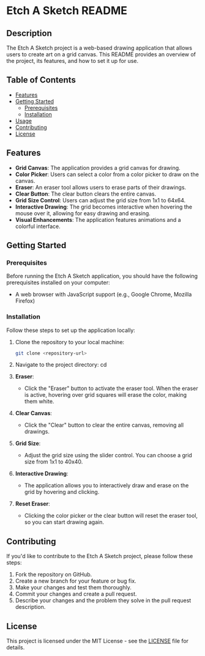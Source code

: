 # Etch A Sketch README

## Description

The Etch A Sketch project is a web-based drawing application that allows users to create art on a grid canvas. This README provides an overview of the project, its features, and how to set it up for use.

## Table of Contents

- [Features](#features)
- [Getting Started](#getting-started)
  - [Prerequisites](#prerequisites)
  - [Installation](#installation)
- [Usage](#usage)
- [Contributing](#contributing)
- [License](#license)

## Features

- **Grid Canvas**: The application provides a grid canvas for drawing.
- **Color Picker**: Users can select a color from a color picker to draw on the canvas.
- **Eraser**: An eraser tool allows users to erase parts of their drawings.
- **Clear Button**: The clear button clears the entire canvas.
- **Grid Size Control**: Users can adjust the grid size from 1x1 to 64x64.
- **Interactive Drawing**: The grid becomes interactive when hovering the mouse over it, allowing for easy drawing and erasing.
- **Visual Enhancements**: The application features animations and a colorful interface.

## Getting Started

### Prerequisites

Before running the Etch A Sketch application, you should have the following prerequisites installed on your computer:

- A web browser with JavaScript support (e.g., Google Chrome, Mozilla Firefox)

### Installation

Follow these steps to set up the application locally:

1. Clone the repository to your local machine:

   ```bash
   git clone <repository-url>

2. Navigate to the project directory:
cd <repository-directory>

3. **Eraser**:
   - Click the "Eraser" button to activate the eraser tool. When the eraser is active, hovering over grid squares will erase the color, making them white.

4. **Clear Canvas**:
   - Click the "Clear" button to clear the entire canvas, removing all drawings.

5. **Grid Size**:
   - Adjust the grid size using the slider control. You can choose a grid size from 1x1 to 40x40.

6. **Interactive Drawing**:
   - The application allows you to interactively draw and erase on the grid by hovering and clicking.

7. **Reset Eraser**:
   - Clicking the color picker or the clear button will reset the eraser tool, so you can start drawing again.

## Contributing

If you'd like to contribute to the Etch A Sketch project, please follow these steps:

1. Fork the repository on GitHub.
2. Create a new branch for your feature or bug fix.
3. Make your changes and test them thoroughly.
4. Commit your changes and create a pull request.
5. Describe your changes and the problem they solve in the pull request description.

## License

This project is licensed under the MIT License - see the [LICENSE](LICENSE) file for details.

